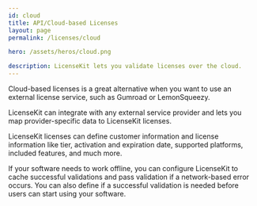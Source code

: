 ```yaml
---
id: cloud
title: API/Cloud-based Licenses
layout: page
permalink: /licenses/cloud

hero: /assets/heros/cloud.png

description: LicenseKit lets you validate licenses over the cloud.
---
```


Cloud-based licenses is a great alternative when you want to use an external license service, such as Gumroad or LemonSqueezy.

LicenseKit can integrate with any external service provider and lets you map provider-specific data to LicenseKit licenses.

LicenseKit licenses can define customer information and license information like tier, activation and expiration date, supported platforms, included features, and much more.

If your software needs to work offline, you can configure LicenseKit to cache successful validations and pass validation if a network-based error occurs. You can also define if a successful validation is needed before users can start using your software.